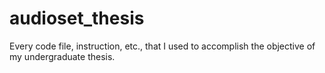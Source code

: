# audioset_thesis
Every code file, instruction, etc., that I used to accomplish the objective of my undergraduate thesis.
